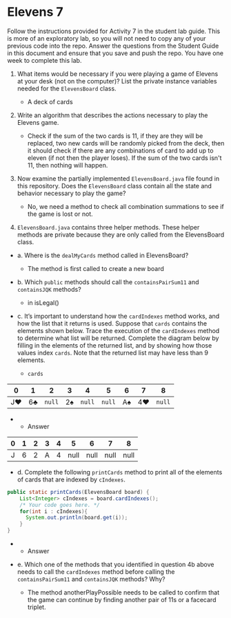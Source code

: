 # Elevens 7

Follow the instructions provided for Activity 7 in the student lab guide. This is more of an exploratory lab, so you will not need to copy any of your previous code into the repo. Answer the questions from the Student Guide in this document and ensure that you save and push the repo. You have one week to complete this lab.

1. What items would be necessary if you were playing a game of Elevens at your desk (not on the computer)? List the private instance variables needed for the `ElevensBoard` class.

    *  A deck of cards

2. Write an algorithm that describes the actions necessary to play the Elevens game.

    * Check if the sum of the two cards is 11, if they are they will be replaced, two new cards will be randomly picked from the deck, then it should check if there are any combinations of card to add up to eleven (if not then the player loses). If the sum of the two cards isn't 11, then nothing will happen.


3. Now examine the partially implemented `ElevensBoard.java` file found in this repository. Does the `ElevensBoard` class contain all the state and behavior necessary to play the game?

    * No, we need a method to check all combination summations to see if the game is lost or not.

4. `ElevensBoard.java` contains three helper methods. These helper methods are private because they are only called from the ElevensBoard class.

  * a. Where is the `dealMyCards` method called in ElevensBoard?

      * The method is first called to create a new board

  * b. Which `public` methods should call the `containsPairSum11` and `containsJQK` methods?

      * in isLegal()

  * c. It’s important to understand how the `cardIndexes` method works, and how the list that it returns is used. Suppose that `cards` contains the elements shown below. Trace the execution of the `cardIndexes` method to determine what list will be returned. Complete the diagram below by filling in the elements of the returned list, and by showing how those values index `cards`. Note that the returned list may have less than 9 elements.

    * `cards`

| 0  | 1  |  2   | 3  |  4   |  5   | 6  | 7  |  8   |
|:--:|:--:|:----:|:--:|:----:|:----:|:--:|:--:|:----:|
| J♥ | 6♣ |`null`| 2♠ |`null`|`null`| A♠ | 4♥ |`null`|

   *  * Answer

| 0  | 1  | 2  | 3  | 4  | 5  | 6  | 7  | 8  |
|:--:|:--:|:--:|:--:|:--:|:--:|:--:|:--:|:--:|
|  J |  6 | 2  | A  | 4  |  null  | null   | null   | null   |

  * d. Complete the following `printCards` method to print all of the elements of cards that are indexed by `cIndexes`.
```java
public static printCards(ElevensBoard board) {
    List<Integer> cIndexes = board.cardIndexes();
    /* Your code goes here. */
    for(int i : cIndexes){
      System.out.println(board.get(i));
    }
}
```

  *  * Answer

  * e. Which one of the methods that you identified in question 4b above needs to call the `cardIndexes` method before calling the `containsPairSum11` and `containsJQK` methods? Why?

      * The method anotherPlayPossible needs to be called to confirm that the game can continue by finding another pair of 11s or a facecard triplet. 
